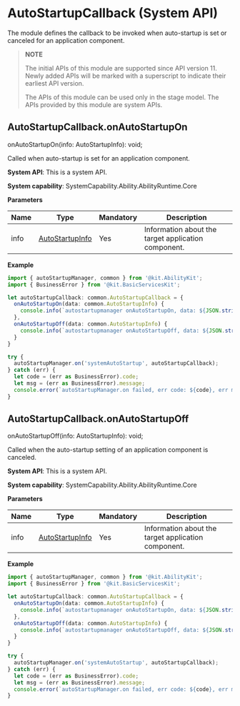 # AutoStartupCallback (System API)

The module defines the callback to be invoked when auto-startup is set or canceled for an application component.

> **NOTE**
> 
> The initial APIs of this module are supported since API version 11. Newly added APIs will be marked with a superscript to indicate their earliest API version.
>
> The APIs of this module can be used only in the stage model.
> The APIs provided by this module are system APIs.

## AutoStartupCallback.onAutoStartupOn

onAutoStartupOn(info: AutoStartupInfo): void;

Called when auto-startup is set for an application component.

**System API**: This is a system API.

**System capability**: SystemCapability.Ability.AbilityRuntime.Core

**Parameters**

| Name| Type| Mandatory| Description|
| -------- | -------- | -------- | -------- |
| info | [AutoStartupInfo](js-apis-inner-application-autoStartupInfo-sys.md)   | Yes| Information about the target application component.|

**Example**

```ts
import { autoStartupManager, common } from '@kit.AbilityKit';
import { BusinessError } from '@kit.BasicServicesKit';

let autoStartupCallback: common.AutoStartupCallback = {
  onAutoStartupOn(data: common.AutoStartupInfo) {
    console.info(`autostartupmanager onAutoStartupOn, data: ${JSON.stringify(data)}.`);
  },
  onAutoStartupOff(data: common.AutoStartupInfo) {
    console.info(`autostartupmanager onAutoStartupOff, data: ${JSON.stringify(data)}}.`);
  }
}

try {
  autoStartupManager.on('systemAutoStartup', autoStartupCallback);
} catch (err) {
  let code = (err as BusinessError).code;
  let msg = (err as BusinessError).message;
  console.error(`autoStartupManager.on failed, err code: ${code}, err msg: ${msg}.`);
}
```

## AutoStartupCallback.onAutoStartupOff

onAutoStartupOff(info: AutoStartupInfo): void;

Called when the auto-startup setting of an application component is canceled.

**System API**: This is a system API.

**System capability**: SystemCapability.Ability.AbilityRuntime.Core

**Parameters**

| Name| Type           | Mandatory| Description                |
| ------ | --------------- | ---- | -------------------- |
| info   | [AutoStartupInfo](js-apis-inner-application-autoStartupInfo-sys.md)   | Yes  | Information about the target application component.|

**Example**

```ts
import { autoStartupManager, common } from '@kit.AbilityKit';
import { BusinessError } from '@kit.BasicServicesKit';

let autoStartupCallback: common.AutoStartupCallback = {
  onAutoStartupOn(data: common.AutoStartupInfo) {
    console.info(`autostartupmanager onAutoStartupOn, data: ${JSON.stringify(data)}.`);
  },
  onAutoStartupOff(data: common.AutoStartupInfo) {
    console.info(`autostartupmanager onAutoStartupOff, data: ${JSON.stringify(data)}}.`);
  }
}

try {
  autoStartupManager.on('systemAutoStartup', autoStartupCallback);
} catch (err) {
  let code = (err as BusinessError).code;
  let msg = (err as BusinessError).message;
  console.error(`autoStartupManager.on failed, err code: ${code}, err msg: ${msg}.`);
}
```
